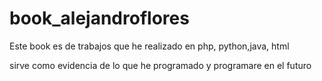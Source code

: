 # book_alejandroflores

Este book es de trabajos que he realizado en php, python,java, html

sirve como evidencia de lo que he programado y programare en el futuro
